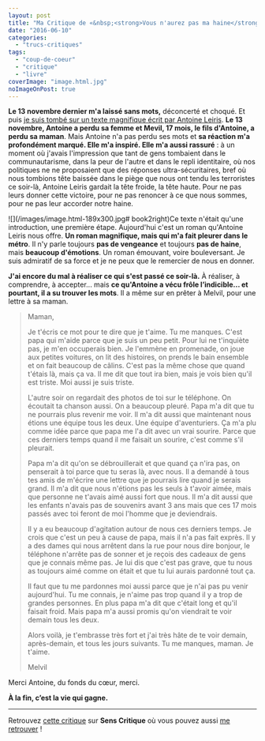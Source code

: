 ```yaml
---
layout: post
title: "Ma Critique de «&nbsp;<strong>Vous n'aurez pas ma haine</strong>&nbsp;» d'<em>Antoine Leiris</em>"
date: "2016-06-10"
categories: 
  - "trucs-critiques"
tags: 
  - "coup-de-coeur"
  - "critique"
  - "livre"
coverImage: "image.html.jpg"
noImageOnPost: true
---
```


**Le 13 novembre dernier m'a laissé sans mots,** déconcerté et choqué. Et puis [je suis tombé sur un texte magnifique écrit par Antoine Leiris](/2015/11/vous-naurez-pas-ma-haine/). **Le 13 novembre, Antoine a perdu sa femme et Mevil, 17 mois, le fils d'Antoine, a perdu sa maman**. Mais Antoine n'a pas perdu ses mots et **sa réaction m'a profondément marqué. Elle m'a inspiré. Elle m'a aussi rassuré** : à un moment où j'avais l'impression que tant de gens tombaient dans le communautarisme, dans la peur de l'autre et dans le repli identitaire, où nos politiques ne ne proposaient que des réponses ultra-sécuritaires, bref où nous tombions tête baissée dans le piège que nous ont tendu les terroristes ce soir-là, Antoine Leiris gardait la tête froide, la tête haute. Pour ne pas leurs donner cette victoire, pour ne pas renoncer à ce que nous sommes, pour ne pas leur accorder notre haine.

![](/images/image.html-189x300.jpg# book2right)Ce texte n'était qu'une introduction, une première étape. Aujourd'hui c'est un roman qu'Antoine Leiris nous offre. **Un roman magnifique, mais qui m'a fait pleurer dans le métro**. Il n'y parle toujours **pas de vengeance** et toujours **pas de haine**, mais **beaucoup d'émotions**. Un roman émouvant, voire bouleversant. Je suis admiratif de sa force et je ne peux que le remercier de nous en donner.

**J'ai encore du mal à réaliser ce qui s'est passé ce soir-là.** À réaliser, à comprendre, à accepter... mais **ce qu'Antoine a vécu frôle l’indicible... et pourtant, il a su trouver les mots**. Il a même sur en prêter à Melvil, pour une lettre à sa maman.

<blockquote class="citation">
<div>
	<p>Maman,</p>
	<p>Je t'écris ce mot pour te dire que je t'aime. Tu me manques. C'est papa qui m'aide parce que je suis un peu petit. Pour lui ne t'inquiète pas, je m'en occuperais bien. Je l'emmène en promenade, on joue aux petites voitures, on lit des histoires, on prends le bain ensemble et on fait beaucoup de câlins. C'est pas la même chose que quand t'étais là, mais ça va. Il me dit que tout ira bien, mais je vois bien qu'il est triste. Moi aussi je suis triste.</p>
	<p>L'autre soir on regardait des photos de toi sur le téléphone. On écoutait ta chanson aussi. On a beaucoup pleuré. Papa m'a dit que tu ne pourrais plus revenir me voir. Il m'a dit aussi que maintenant nous étions une équipe tous les deux. Une équipe d'aventuriers. Ça m'a plu comme idée parce que papa me l'a dit avec un vrai sourire. Parce que ces derniers temps quand il me faisait un sourire, c'est comme s'il pleurait.</p>
	<p>Papa m'a dit qu'on se débrouillerait et que quand ça n'ira pas, on penserait à toi parce que tu seras là, avec nous. Il a demandé à tous tes amis de m'écrire une lettre que je pourrais lire quand je serais grand. Il m'a dit que nous n'étions pas les seuls à t'avoir aimée, mais que personne ne t'avais aimé aussi fort que nous. Il m'a dit aussi que les enfants n'avais pas de souvenirs avant 3 ans mais que ces 17 mois passés avec toi feront de moi l'homme que je deviendrais.</p>
	<p>Il y a eu beaucoup d'agitation autour de nous ces derniers temps. Je crois que c'est un peu à cause de papa, mais il n'a pas fait exprès. Il y a des dames qui nous arrêtent dans la rue pour nous dire bonjour, le téléphone n'arrête pas de sonner et je reçois des cadeaux de gens que je connais même pas. Je lui dis que c'est pas grave, que tu nous as toujours aimé comme on était et que tu lui aurais pardonné tout ça.</p>
	<p>Il faut que tu me pardonnes moi aussi parce que je n'ai pas pu venir aujourd'hui. Tu me connais, je n'aime pas trop quand il y a trop de grandes personnes. En plus papa m'a dit que c'était long et qu'il faisait froid. Mais papa m'a aussi promis qu'on viendrait te voir demain tous les deux.</p>
	<p>Alors voilà, je t'embrasse très fort et j'ai très hâte de te voir demain, après-demain, et tous les jours suivants. Tu me manques, maman. Je t'aime.</p>
	<p>Melvil</p>
</div>
</blockquote>

Merci Antoine, du fonds du cœur, merci.

**À la fin, c’est la vie qui gagne.**

* * *

Retrouvez [cette critique](http://www.senscritique.com/livre/Vous_n_aurez_pas_ma_haine/critique/96725336) sur **Sens Critique** où vous pouvez aussi [me retrouver](http://www.senscritique.com/Arnaud_Malon) !
